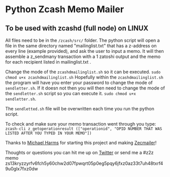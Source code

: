 # Python Zcash Memo Mailer
## To be used with zcashd (full node) on **LINUX**

All files need to be in the `/zcash/src/` folder. The python script will open a file in the same directory 
named "mailinglist.txt" that has a z-address on every line (example provided), and ask the user to input a memo. 
It will then assemble a z_sendmany transaction with a 1 zatoshi output and the memo for each recipient listed in mailinglist.txt . 

Change the mode of the `zcashdmailinglist.sh` so it can be executed. `sudo chmod u+x zcashdmailinglist.sh`
Hopefully within the `zcashdmailinglist.sh` the program will have you enter your password to change the mode of `sendletter.sh`.
If it doesn not then you will then need to change the mode of the `sendletter.sh` script so you can execute it. 
`sudo chmod u+x sendletter.sh`. 

The `sendletted.sh` file will be overwritten each time you run the python script.

To check and make sure your memo transaction went through you type: </br>
`zcash-cli z_getoperationresult (["operationid", "OPID NUMBER THAT WAS LISTED AFTER YOU TYPED IN YOUR MEMO"])`

Thanks to [Michael Harms](https://github.com/michaelharms6010) for starting this project and making [Zecmailer](https://www.zecmailer.com/)!

Thoughts or questions you can hit me up on [Twitter](https://twitter.com/shonondray) or send me a #z2z memo </br>
zs13kryzzyrfv6fch5y60chw2d07fpwqrt05p0eg5pqy6jfxz0az33t7uh48txrf49u0glx7fxz0dw
